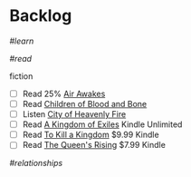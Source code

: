 Backlog
==============

_#learn_

_#read_

fiction
- [ ] Read 25% [Air Awakes](https://www.goodreads.com/book/show/23127048-air-awakens)
- [ ] Read [Children of Blood and Bone](https://www.goodreads.com/book/show/34728667-children-of-blood-and-bone)
- [ ] Listen [City of Heavenly Fire](https://www.goodreads.com/book/show/8755785-city-of-heavenly-fire) 
- [ ] Read [A Kingdom of Exiles](https://www.goodreads.com/book/show/37584808-a-kingdom-of-exiles) Kindle Unlimited
- [ ] Read [To Kill a Kingdom](https://www.goodreads.com/book/show/34499221-to-kill-a-kingdom) $9.99 Kindle
- [ ] Read [The Queen's Rising](https://www.goodreads.com/book/show/35098412-the-queen-s-rising?from_search=true) $7.99 Kindle
 
_#relationships_